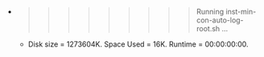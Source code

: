 * >>>>>>>>> Running inst-min-con-auto-log-root.sh ...
  * Disk size = 1273604K. Space Used = 16K. Runtime = 00:00:00:00.

